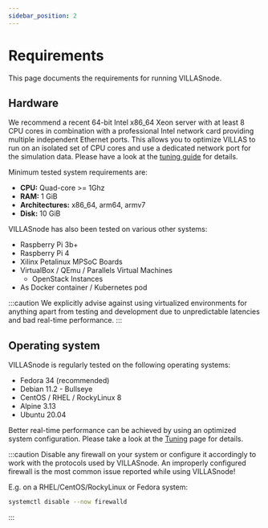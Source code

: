 ```yaml
---
sidebar_position: 2
---
```


# Requirements

This page documents the requirements for running VILLASnode.

## Hardware

We recommend a recent 64-bit Intel x86_64 Xeon server with at least 8 CPU cores in combination with a professional Intel network card providing multiple independent Ethernet ports.
This allows you to optimize VILLAS to run on an isolated set of CPU cores and use a dedicated network port for the simulation data.
Please have a look at the [tuning guide](./tuning.md) for details.

Minimum tested system requirements are:

- **CPU:** Quad-core >= 1Ghz
- **RAM:** 1 GiB
- **Architectures:** x86_64, arm64, armv7
- **Disk:** 10 GiB

VILLASnode has also been tested on various other systems:

- Raspberry Pi 3b+
- Raspberry Pi 4
- Xilinx Petalinux MPSoC Boards
- VirtualBox / QEmu / Parallels Virtual Machines
    - OpenStack Instances
- As Docker container / Kubernetes pod

:::caution
We explicitly advise against using virtualized environments for anything apart from testing and development due to unpredictable latencies and bad real-time performance.
:::

## Operating system

VILLASnode is regularly tested on the following operating systems:

- Fedora 34 (recommended)
- Debian 11.2 - Bullseye
- CentOS / RHEL / RockyLinux 8
- Alpine 3.13
- Ubuntu 20.04

Better real-time performance can be achieved by using an optimized system configuration. Please take a look at the [Tuning](tuning.md) page for details.

:::caution
Disable any firewall on your system or configure it accordingly to work with the protocols used by VILLASnode. An improperly configured firewall is the most common issue reported while using VILLASnode!


E.g. on a RHEL/CentOS/RockyLinux or Fedora system:
```bash
systemctl disable --now firewalld
```
:::
